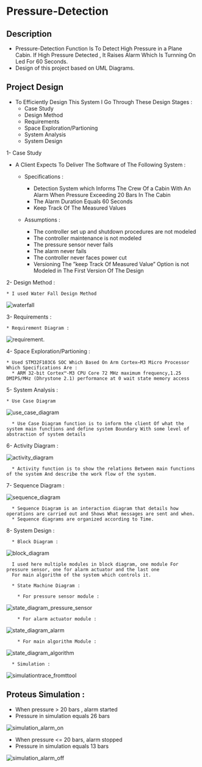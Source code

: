 # Pressure-Detection


## Description

* Pressure-Detection Function Is To Detect High Pressure in a Plane Cabin. If High Pressure Detected , It Raises Alarm 
  Which Is Turnning On Led For 60 Seconds.
* Design of this project based on UML Diagrams.

## Project Design

* To Efficiently Design This System I Go Through These Design Stages : 
  * Case Study
  * Design Method
  * Requirements
  * Space Exploration/Partioning
  * System Analysis
  * System Design
  
 1- Case Study
 
  * A Client Expects To Deliver The Software of The Following System :
  
    * Specifications :
      * Detection System which Informs The Crew Of a Cabin With An Alarm When Pressure Exceeding 20 Bars In The Cabin
      * The Alarm Duration Equals 60 Seconds
      * Keep Track Of The Measured Values 
      
    * Assumptions :
      * The controller set up and shutdown procedures are not modeled
      * The controller maintenance is not modeled
      * The pressure sensor never fails
      * The alarm never fails
      * The controller never faces power cut
      * Versioning  The ”keep Track Of Measured Value”  Option is not Modeled in The First Version Of The Design
      
  2- Design Method :
  
    * I used Water Fall Design Method
    
    
![waterfall](https://user-images.githubusercontent.com/77936621/209389329-90c58181-5aa6-4fca-973b-521305edd2ee.png)


  3- Requirements :
  
    * Requirement Diagram :
    
![requirement](https://user-images.githubusercontent.com/77936621/209389537-8e7beac7-e0d7-44ab-a58c-4e9115e23e17.png).



  4- Space Exploration/Partioning :
  
    * Used STM32F103C6 SOC Which Based On Arm Cortex–M3 Micro Processor Which Specifications Are :
      * ARM 32-bit Cortex™-M3 CPU Core 72 MHz maximum frequency,1.25 DMIPS/MHz (Dhrystone 2.1) performance at 0 wait state memory access
    
      
      
  5- System Analysis :
  
    * Use Case Diagram

![use_case_diagram](https://user-images.githubusercontent.com/77936621/209390505-e201e430-9e68-4258-b9f7-7a9274534e93.png)

      * Use Case Diagram function is to inform the client Of what the system main functions and define system Boundary With some level of abstraction of system details
      
      
  6- Activity Diagram :
  
  
![activity_diagram](https://user-images.githubusercontent.com/77936621/209391003-5a364036-54f3-4f57-b9b1-6a08d315524e.png)


      * Activity function is to show the relations Between main functions of the system And describe the work flow of the system.
      
      
   7- Sequence Diagram : 


 ![sequence_diagram](https://user-images.githubusercontent.com/77936621/209391208-19ae7fa5-625a-4f77-91c1-a9fffb686bb8.png)

      * Sequence Diagram is an interaction diagram that details how operations are carried out and Shows What messages are sent and when.
      * Sequence diagrams are organized according to Time.
      
   8-  System Design : 
   
      * Block Diagram : 
      
      
![block_diagram](https://user-images.githubusercontent.com/77936621/209391409-eb0a5f41-768d-46cc-84de-9be073bf0c69.png)


      I used here multiple modules in block diagram, one module For pressure sensor, one for alarm actuator and the last one
      For main algorithm of the system which controls it.
      
      * State Machine Diagram : 
      
        * For pressure sensor module :
        
 ![state_diagram_pressure_sensor](https://user-images.githubusercontent.com/77936621/209391727-e49236dd-5373-457a-bdad-6c104fbe8f21.png)
 
        * For alarm actuator module : 
        
        
![state_diagram_alarm](https://user-images.githubusercontent.com/77936621/209391794-f6183270-5812-4570-b460-c4b9f2ef5d13.png)

  
        * For main algorithm Module :
        
        
![state_diagram_algorithm](https://user-images.githubusercontent.com/77936621/209391876-8cc53f74-c37f-4866-a161-a53511653231.png)

      * Simulation : 
      
      
![simulationtrace_fromttool](https://user-images.githubusercontent.com/77936621/209391961-9b49f864-7664-461c-a71c-d1265ca94ae1.png)



## Proteus Simulation :

* When pressure > 20 bars , alarm started
* Pressure in simulation equals 26 bars

![simulation_alarm_on](https://user-images.githubusercontent.com/77936621/209392190-fffb6c40-dc4a-4ac9-a93f-37781efe33a9.png)

* When pressure <= 20 bars, alarm stopped
* Pressure in simulation equals 13 bars

![simulation_alarm_off](https://user-images.githubusercontent.com/77936621/209392308-f89b39d9-5cb4-498d-8ff1-751663f0b4d4.png)





    
    


    
      
      









  
